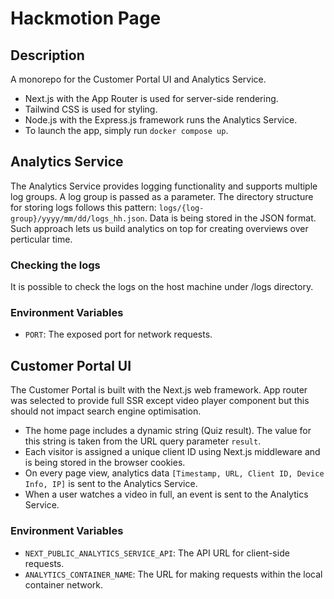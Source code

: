 # Hackmotion Page

## Description
A monorepo for the Customer Portal UI and Analytics Service.

- Next.js with the App Router is used for server-side rendering.
- Tailwind CSS is used for styling.
- Node.js with the Express.js framework runs the Analytics Service.
- To launch the app, simply run `docker compose up`.

## Analytics Service
The Analytics Service provides logging functionality and supports multiple log groups. A log group is passed as a parameter. The directory structure for storing logs follows this pattern: `logs/{log-group}/yyyy/mm/dd/logs_hh.json`. Data is being stored in the JSON format. Such approach lets us build analytics on top for creating overviews over perticular time.

### Checking the logs
It is possible to check the logs on the host machine under /logs directory.

### Environment Variables
- `PORT`: The exposed port for network requests.

## Customer Portal UI
The Customer Portal is built with the Next.js web framework. App router was selected to provide full SSR except video player component but this should not impact search engine optimisation. 

- The home page includes a dynamic string (Quiz result). The value for this string is taken from the URL query parameter `result`.
- Each visitor is assigned a unique client ID using Next.js middleware and is being stored in the browser cookies.
- On every page view, analytics data `[Timestamp, URL, Client ID, Device Info, IP]` is sent to the Analytics Service.
- When a user watches a video in full, an event is sent to the Analytics Service.

### Environment Variables
- `NEXT_PUBLIC_ANALYTICS_SERVICE_API`: The API URL for client-side requests.
- `ANALYTICS_CONTAINER_NAME`: The URL for making requests within the local container network.

